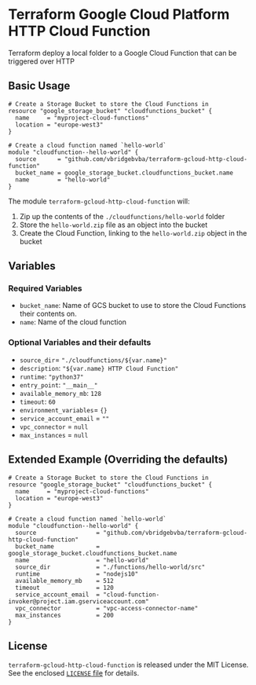 # Terraform Google Cloud Platform HTTP Cloud Function

Terraform deploy a local folder to a Google Cloud Function that can be triggered over HTTP

## Basic Usage

```hcl
# Create a Storage Bucket to store the Cloud Functions in
resource "google_storage_bucket" "cloudfunctions_bucket" {
  name     = "myproject-cloud-functions"
  location = "europe-west3"
}

# Create a cloud function named `hello-world`
module "cloudfunction--hello-world" {
  source      = "github.com/vbridgebvba/terraform-gcloud-http-cloud-function"
  bucket_name = google_storage_bucket.cloudfunctions_bucket.name
  name        = "hello-world"
}
```

The module `terraform-gcloud-http-cloud-function` will:

1. Zip up the contents of the `./cloudfunctions/hello-world` folder
2. Store the `hello-world.zip` file as an object into the bucket
3. Create the Cloud Function, linking to the `hello-world.zip` object in the bucket

## Variables

### Required Variables

- `bucket_name`: Name of GCS bucket to use to store the Cloud Functions their contents on.
- `name`: Name of the cloud function

### Optional Variables and their defaults

- `source_dir`= `"./cloudfunctions/${var.name}"`
- `description`: `"${var.name} HTTP Cloud Function"`
- `runtime`: `"python37"`
- `entry_point`: `"__main__"`
- `available_memory_mb`: `128`
- `timeout`: `60`
- `environment_variables`= `{}`
- `service_account_email` = `""`
- `vpc_connector` = `null`
- `max_instances` = `null`

## Extended Example (Overriding the defaults)

```hcl
# Create a Storage Bucket to store the Cloud Functions in
resource "google_storage_bucket" "cloudfunctions_bucket" {
  name     = "myproject-cloud-functions"
  location = "europe-west3"
}

# Create a cloud function named `hello-world`
module "cloudfunction--hello-world" {
  source                 = "github.com/vbridgebvba/terraform-gcloud-http-cloud-function"
  bucket_name            = google_storage_bucket.cloudfunctions_bucket.name
  name                   = "hello-world"
  source_dir             = "./functions/hello-world/src"
  runtime                = "nodejs10"
  available_memory_mb    = 512
  timeout                = 120
  service_account_email  = "cloud-function-invoker@project.iam.gserviceaccount.com"
  vpc_connector          = "vpc-access-connector-name"
  max_instances          = 200
}
```

## License

`terraform-gcloud-http-cloud-function` is released under the MIT License. See the enclosed [`LICENSE` file](LICENSE) for details.